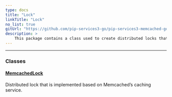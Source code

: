 ```yaml
---
type: docs
title: "Lock"
linkTitle: "Lock"
no_list: true
gitUrl: "https://github.com/pip-services3-go/pip-services3-memcached-go"
description: >
    This package contains a class used to create distributed locks that are implemented based on Memcached's caching service.
---
```

---

<div class="module-body"> 


### Classes

#### [MemcachedLock](memcached_lock)
Distributed lock that is implemented based on Memcached’s caching service.

</div>
